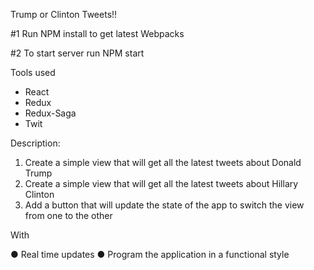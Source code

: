 Trump or Clinton Tweets!!

#1 Run NPM install to get latest Webpacks

#2 To start server run NPM start

Tools used 
 - React
 - Redux
 - Redux-Saga
 - Twit
 
 Description:
1. Create a simple view that will get all the latest tweets about Donald Trump
2. Create a simple view that will get all the latest tweets about Hillary Clinton
3. Add a button that will update the state of the app to switch the view from one to the other

With

● Real time updates
● Program the application in a functional style